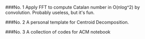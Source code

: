 ###No. 1
Apply FFT to compute Catalan number in O(nlog^2) by convolution. Probably useless, but it's fun.

###No. 2
A personal template for Centroid Decomposition.

###No. 3
A collection of codes for ACM notebook